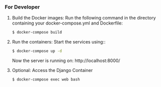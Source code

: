 ### For Developer

1. Build the Docker images:
    Run the following command in the directory containing your docker-compose.yml and Dockerfile:
    ```bash
    $ docker-compose build
    ```

2. Run the containers: Start the services using::

    ```bash
    $ docker-compose up -d
    ```

    Now the server is running on: http://localhost:8000/

3. Optional: Access the Django Container

    ```bash
    $ docker-compose exec web bash
    ```
